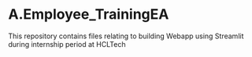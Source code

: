 # A.Employee_TrainingEA
This repository contains files relating to building Webapp using Streamlit during internship period at HCLTech

